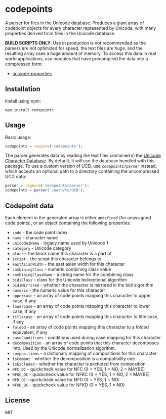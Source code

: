 # codepoints

A parser for files in the Unicode database. Produces a giant array of codepoint objects for
every character represented by Unicode, with many properties derived from files in the Unicode
database.

**BUILD SCRIPTS ONLY**: Use in production is not recommended
as the parsers are not optimized for speed, the text files are huge, and the resulting array uses a
huge amount of memory. To access this data in real world applications, use modules that have
precompiled the data into a compressed form:

* [unicode-properties](https://github.com/devongovett/unicode-properties)

## Installation

Install using npm:

    npm install codepoints

## Usage

Basic usage:

```js
codepoints = require('codepoints');
```

The parser generates data by reading the text files contained in the
[Unicode Character Database](http://unicode.org/ucd/). By default, it will use the database
bundled with this package. To use a custom version of UCD, use `codepoints/parser` instead,
which accepts an optional path to a directory containing the uncompressed UCD data:

```js
parser = require('codepoints/parser');
codepoints = parser('/path/to/UCD');
```

## Codepoint data

Each element in the generated array is either `undefined` (for unassigned code
points), or an object containing the following properties:

* `code` - the code point index
* `name` - character name
* `unicode1Name` - legacy name used by Unicode 1
* `category` - Unicode category
* `block` - the block name this character is a part of
* `script` - the script this character belongs to
* `eastAsianWidth` - the east asian width for this character
* `combiningClass` - numeric combining class value
* `combiningClassName` - a string name for the combining class
* `bidiClass` - class for the Unicode bidirectional algorithm
* `bidiMirrored` - whether the character is mirrored in the bidi algorithm
* `numeric` - the numeric value for this character
* `uppercase` - an array of code points mapping this character to upper case, if any
* `lowercase` - an array of code points mapping this character to lower case, if any
* `titlecase` - an array of code points mapping this character to title case, if any
* `folded` - an array of code points mapping this character to a folded equivalent, if any
* `caseConditions` - conditions used during case mapping for this character
* `decomposition` - an array of code points that this character decomposes into. Used by the Unicode normalization algorithm.
* `compositions` - a dictionary mapping of compositions for this character
* `isCompat` - whether the decomposition is a compatibility one
* `isExcluded` - whether the character is excluded from composition
* `NFC_QC` - quickcheck value for NFC (0 = YES, 1 = NO, 2 = MAYBE)
* `NFKC_QC` - quickcheck value for NFKC (0 = YES, 1 = NO, 2 = MAYBE)
* `NFD_QC` - quickcheck value for NFD (0 = YES, 1 = NO)
* `NFKD_QC` - quickcheck value for NFKD (0 = YES, 1 = NO)

## License

MIT

